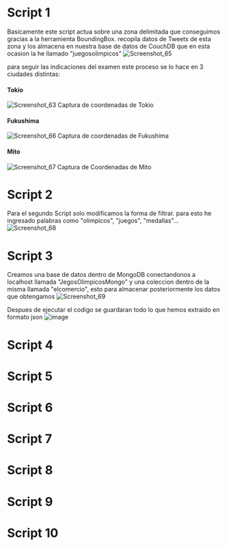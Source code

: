 # Script 1
Basicamente este script actua sobre una zona delimitada que conseguimos gracias a la herramienta BoundingBox. recopila datos de Tweets de esta zona y los almacena en nuestra base de datos de CouchDB que en esta ocasion la he llamado "juegosolimpicos"
![Screenshot_65](https://user-images.githubusercontent.com/58042023/127719497-2390a8fa-37fe-4959-b934-e79f5ac36b73.png)

para seguir las indicaciones del examen este proceso se lo hace en 3 ciudades distintas:
#### Tokio
![Screenshot_63](https://user-images.githubusercontent.com/58042023/127719790-a23220ad-dd3d-4c4c-9219-635bb2eabfd9.png)
Captura de coordenadas de Tokio
#### Fukushima
![Screenshot_66](https://user-images.githubusercontent.com/58042023/127719835-5999d555-bd49-4f7c-b5ec-76a17485ff9c.png)
Captura de coordenadas de Fukushima
#### Mito
![Screenshot_67](https://user-images.githubusercontent.com/58042023/127719927-7c66428a-6c0a-46ef-bcc2-23c69853cf89.png)
Captura de Coordenadas de Mito

# Script 2
Para el segundo Script solo modificamos la forma de filtrar. para esto he ingresado palabras como "olimpicos", "juegos", "medallas"...
![Screenshot_68](https://user-images.githubusercontent.com/58042023/127720279-871ec382-e31c-4ead-bcd3-801e3e389a4f.png)

# Script 3
Creamos una base de datos dentro de MongoDB conectandonos a localhost llamada "JegosOlimpicosMongo" y una coleccion dentro de la misma llamada "elcomercio", esto para almacenar posteriormente los datos que obtengamos
![Screenshot_69](https://user-images.githubusercontent.com/58042023/127721972-0a55f31d-32aa-4df7-a835-9e30f89f104b.png)

Despues de ejecutar el codigo se guardaran todo lo que hemos extraido en formato json
![image](https://user-images.githubusercontent.com/58042023/127723339-e2708ed0-31c8-43cb-8b54-7841de881470.png)




# Script 4

# Script 5

# Script 6

# Script 7

# Script 8

# Script 9

# Script 10


